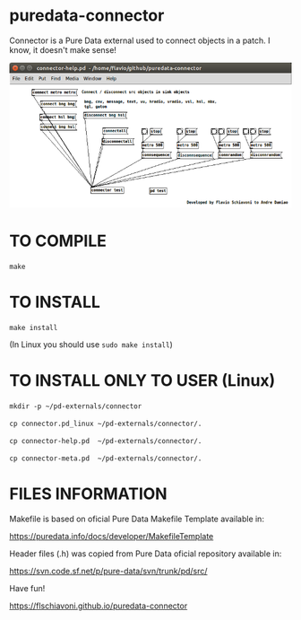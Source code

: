 # puredata-connector

Connector is a Pure Data external used to connect objects in a patch. I know, it doesn't make sense! 

![My image](https://github.com/flschiavoni/puredata-connector/blob/gh-pages/connector.png)


TO COMPILE
==========
`make`

TO INSTALL
==========
`make install`

(In Linux you should use `sudo make install`)


TO INSTALL ONLY TO USER (Linux)
========================

`mkdir -p ~/pd-externals/connector`

`cp connector.pd_linux ~/pd-externals/connector/.`

`cp connector-help.pd  ~/pd-externals/connector/.`

`cp connector-meta.pd  ~/pd-externals/connector/.`

FILES INFORMATION
=================

Makefile is based on oficial Pure Data Makefile Template available in:

https://puredata.info/docs/developer/MakefileTemplate

Header files (.h) was copied from Pure Data oficial repository available in:

https://svn.code.sf.net/p/pure-data/svn/trunk/pd/src/


Have fun!

https://flschiavoni.github.io/puredata-connector
